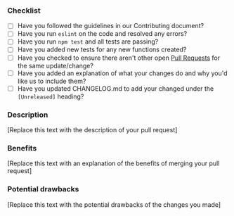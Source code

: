 ### Checklist

* [ ] Have you followed the guidelines in our Contributing document?
* [ ] Have you run `eslint` on the code and resolved any errors?
* [ ] Have you run `npm test` and all tests are passing?
* [ ] Have you added new tests for any new functions created?
* [ ] Have you checked to ensure there aren't other open [Pull Requests](../../pulls) for the same update/change?
* [ ] Have you added an explanation of what your changes do and why you'd like us to include them?
* [ ] Have you updated CHANGELOG.md to add your changed under the `[Unreleased]` heading?

### Description

[Replace this text with the description of your pull request]

### Benefits

[Replace this text with an explanation of the benefits of merging your pull request]

### Potential drawbacks

[Replace this text with the potential drawbacks of the changes you made]